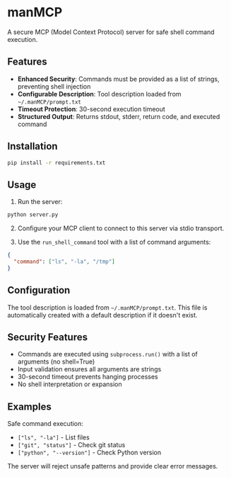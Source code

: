 # manMCP

A secure MCP (Model Context Protocol) server for safe shell command execution.

## Features

- **Enhanced Security**: Commands must be provided as a list of strings, preventing shell injection
- **Configurable Description**: Tool description loaded from `~/.manMCP/prompt.txt`
- **Timeout Protection**: 30-second execution timeout
- **Structured Output**: Returns stdout, stderr, return code, and executed command

## Installation

```bash
pip install -r requirements.txt
```

## Usage

1. Run the server:
```bash
python server.py
```

2. Configure your MCP client to connect to this server via stdio transport.

3. Use the `run_shell_command` tool with a list of command arguments:
```json
{
  "command": ["ls", "-la", "/tmp"]
}
```

## Configuration

The tool description is loaded from `~/.manMCP/prompt.txt`. This file is automatically created with a default description if it doesn't exist.

## Security Features

- Commands are executed using `subprocess.run()` with a list of arguments (no shell=True)
- Input validation ensures all arguments are strings
- 30-second timeout prevents hanging processes
- No shell interpretation or expansion

## Examples

Safe command execution:
- `["ls", "-la"]` - List files
- `["git", "status"]` - Check git status
- `["python", "--version"]` - Check Python version

The server will reject unsafe patterns and provide clear error messages.